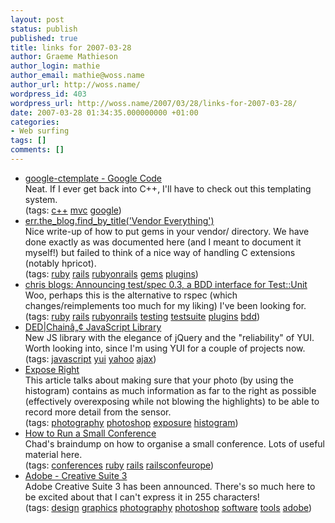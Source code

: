 ```yaml
---
layout: post
status: publish
published: true
title: links for 2007-03-28
author: Graeme Mathieson
author_login: mathie
author_email: mathie@woss.name
author_url: http://woss.name/
wordpress_id: 403
wordpress_url: http://woss.name/2007/03/28/links-for-2007-03-28/
date: 2007-03-28 01:34:35.000000000 +01:00
categories:
- Web surfing
tags: []
comments: []
---
```

<ul class="delicious">
	<li>
		<div class="delicious-link"><a href="http://code.google.com/p/google-ctemplate/">google-ctemplate - Google Code</a></div>
		<div class="delicious-extended">Neat.  If I ever get back into C++, I'll have to check out this templating system.</div>
		<div class="delicious-tags">(tags: <a href="http://del.icio.us/mathie/c++">c++</a> <a href="http://del.icio.us/mathie/mvc">mvc</a> <a href="http://del.icio.us/mathie/google">google</a>)</div>
	</li>
	<li>
		<div class="delicious-link"><a href="http://errtheblog.com/post/2120">err.the_blog.find_by_title('Vendor Everything')</a></div>
		<div class="delicious-extended">Nice write-up of how to put gems in your vendor/ directory.  We have done exactly as was documented here (and I meant to document it myself!) but failed to think of a nice way of handling C extensions (notably hpricot).</div>
		<div class="delicious-tags">(tags: <a href="http://del.icio.us/mathie/ruby">ruby</a> <a href="http://del.icio.us/mathie/rails">rails</a> <a href="http://del.icio.us/mathie/rubyonrails">rubyonrails</a> <a href="http://del.icio.us/mathie/gems">gems</a> <a href="http://del.icio.us/mathie/plugins">plugins</a>)</div>
	</li>
	<li>
		<div class="delicious-link"><a href="http://chneukirchen.org/blog/archive/2007/01/announcing-test-spec-0-3-a-bdd-interface-for-test-unit.html">chris blogs: Announcing test/spec 0.3, a BDD interface for Test::Unit</a></div>
		<div class="delicious-extended">Woo, perhaps this is the alternative to rspec (which changes/reimplements too much for my liking) I've been looking for.</div>
		<div class="delicious-tags">(tags: <a href="http://del.icio.us/mathie/ruby">ruby</a> <a href="http://del.icio.us/mathie/rails">rails</a> <a href="http://del.icio.us/mathie/rubyonrails">rubyonrails</a> <a href="http://del.icio.us/mathie/testing">testing</a> <a href="http://del.icio.us/mathie/testsuite">testsuite</a> <a href="http://del.icio.us/mathie/plugins">plugins</a> <a href="http://del.icio.us/mathie/bdd">bdd</a>)</div>
	</li>
	<li>
		<div class="delicious-link"><a href="http://dedchain.dustindiaz.com/">DED|Chainâ„¢ JavaScript Library</a></div>
		<div class="delicious-extended">New JS library with the elegance of jQuery and the "reliability" of YUI.  Worth looking into, since I'm using YUI for a couple of projects now.</div>
		<div class="delicious-tags">(tags: <a href="http://del.icio.us/mathie/javascript">javascript</a> <a href="http://del.icio.us/mathie/yui">yui</a> <a href="http://del.icio.us/mathie/yahoo">yahoo</a> <a href="http://del.icio.us/mathie/ajax">ajax</a>)</div>
	</li>
	<li>
		<div class="delicious-link"><a href="http://www.luminous-landscape.com/tutorials/expose-right.shtml">Expose Right</a></div>
		<div class="delicious-extended">This article talks about making sure that your photo (by using the histogram) contains as much information as far to the right as possible (effectively overexposing while not blowing the highlights) to be able to record more detail from the sensor.</div>
		<div class="delicious-tags">(tags: <a href="http://del.icio.us/mathie/photography">photography</a> <a href="http://del.icio.us/mathie/photoshop">photoshop</a> <a href="http://del.icio.us/mathie/exposure">exposure</a> <a href="http://del.icio.us/mathie/histogram">histogram</a>)</div>
	</li>
	<li>
		<div class="delicious-link"><a href="http://www.chadfowler.com/2007/3/26/how-to-run-a-small-conference">How to Run a Small Conference</a></div>
		<div class="delicious-extended">Chad's braindump on how to organise a small conference.  Lots of useful material here.</div>
		<div class="delicious-tags">(tags: <a href="http://del.icio.us/mathie/conferences">conferences</a> <a href="http://del.icio.us/mathie/ruby">ruby</a> <a href="http://del.icio.us/mathie/rails">rails</a> <a href="http://del.icio.us/mathie/railsconfeurope">railsconfeurope</a>)</div>
	</li>
	<li>
		<div class="delicious-link"><a href="http://www.adobe.com/products/creativesuite/">Adobe - Creative Suite 3</a></div>
		<div class="delicious-extended">Adobe Creative Suite 3 has been announced.  There's so much here to be excited about that I can't express it in 255 characters!</div>
		<div class="delicious-tags">(tags: <a href="http://del.icio.us/mathie/design">design</a> <a href="http://del.icio.us/mathie/graphics">graphics</a> <a href="http://del.icio.us/mathie/photography">photography</a> <a href="http://del.icio.us/mathie/photoshop">photoshop</a> <a href="http://del.icio.us/mathie/software">software</a> <a href="http://del.icio.us/mathie/tools">tools</a> <a href="http://del.icio.us/mathie/adobe">adobe</a>)</div>
	</li>
</ul>
